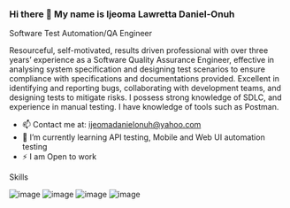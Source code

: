 ### Hi there 👋 My name is Ijeoma Lawretta Daniel-Onuh
Software Test Automation/QA Engineer

Resourceful, self-motivated, results driven professional with over three years’ experience as a Software Quality Assurance Engineer, effective in analysing system specification and designing test scenarios to ensure compliance with specifications and documentations provided. Excellent in identifying and reporting bugs, collaborating with development teams, and designing tests to mitigate risks. I possess strong knowledge of SDLC, and experience in manual testing. I have knowledge of tools such as Postman.

- 📫 Contact me at: ijeomadanielonuh@yahoo.com
- 🌱 I’m currently learning API testing, Mobile and Web UI automation testing
- ⚡ I am Open to work


Skills


  ![image](https://github.com/IjeomaLawretta/IjeomaLawretta/assets/134058771/73d4197d-8805-442c-921f-8af4a209a71b)  ![image](https://github.com/IjeomaLawretta/IjeomaLawretta/assets/134058771/e3e79edb-4174-4b4f-9ef0-1701ff7fd87d)  ![image](https://github.com/IjeomaLawretta/IjeomaLawretta/assets/134058771/e2acc3df-9cab-4ab3-916f-a9a7e160d666)   ![image](https://github.com/IjeomaLawretta/IjeomaLawretta/assets/134058771/da89b23a-2525-4105-a6e9-2cc8f755d6ea)





<!--
**IjeomaLawretta/IjeomaLawretta** is a ✨ _special_ ✨ repository because its `README.md` (this file) appears on your GitHub profile.

Here are some ideas to get you started:

- 🔭 I’m currently working on ...
- 🌱 I’m currently learning ...
- 👯 I’m looking to collaborate on ...
- 🤔 I’m looking for help with ...
- 💬 Ask me about ...
- 📫 How to reach me: ...
- 😄 Pronouns: ...
- ⚡ Fun fact: ...
-->
